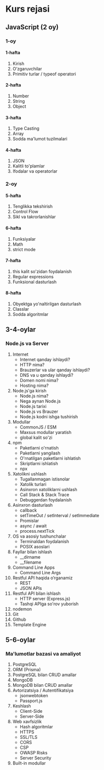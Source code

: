 # Kurs rejasi

## JavaScript (2 oy)

### 1-oy

#### 1-hafta

1. Kirish
    <!-- - JavaScript o'zi nima?
    - JavaSript tarixi
    - JavaScript versiyalari
    - JavaScriptni ishga tushirish -->
2. O’zgaruvchilar
    <!-- - O'zgaruvchilarni e'lon qilish
    - O'zgaruvchi nomlash qoidalari -->
3. Primitiv turlar / typeof operatori

#### 2-hafta

1. Number
2. String
3. Object

#### 3-hafta

1. Type Casting
    <!-- - Type Conversion vs Coersion
    - Explicit Type Casting
    - Implicit Type Casting -->
2. Array
3. Sodda ma'lumot tuzilmalari

#### 4-hafta

1. JSON
2. Kalitli to'plamlar
3. Ifodalar va operatorlar
    <!-- - Tayinlash operatorlari
    - Taqqoslash operatorlari
    - Arifmetik operatorlar
    - Mantiqiy operatorlar
    - String operatorlari
    - Ternary operatori
    - Vergul operatori
    - Unary operators -->

### 2-oy

#### 5-hafta

1. Tenglikka tekshirish
    <!-- - ==
    - ===
    - Object.is -->
2. Control Flow
    <!-- - if ... else
    - switch
    - Istisnoni ushlash -->
3. Sikl va takrorlanishlar
    <!-- - for
    - while
    - do ... while
    - for ... in
    - for ... of
    - break / continue -->

#### 6-hafta

1. Funksiyalar
    <!-- - Funksiya parametrlari
    - Arrow Functions
    - Built-in funksiyalar
    - IIFEs
    - arguments obyekti
    - Scope & Function Stack
    - Hoisting
    - O'zgaruvchi ko'lami -->
2. Math
3. strict mode

#### 7-hafta

1. this kalit so'zidan foydalanish
    <!-- - funksiya ichida ishlatish
    - metod ichida ishlatish
    - o'zini global skopda ishlatish
    - event handler ichida ishlatish
    - arrow function ichida ishlatish
    - Function Borrowing
    - Explicit Binding -->
2. Regular expressions
3. Funksional dasturlash

#### 8-hafta

1. Obyektga yo'naltirilgan dasturlash
2. Classlar
3. Sodda algoritmlar

## 3-4-oylar

### Node.js va Server

1. Internet
    - Internet qanday ishlaydi?
    - HTTP nima?
    - Brauzerlar va ular qanday ishlaydi?
    - DNS va u qanday ishlaydi?
    - Domen nomi nima?
    - Hosting nima?
2. Node.js'ga kirish
    - Node.js nima?
    - Nega aynan Node.js
    - Node.js tarixi
    - Node.js vs Brauzer
    - Node.js kodni ishga tushirish
3. Modullar
    - CommonJS / ESM
    - Maxsus modullar yaratish
    - global kalit so'zi
4. npm
    - Paketlarni o'rnatish
    - Paketlarni yangilash
    - O'rnatilgan paketlarni ishlatish
    - Skriptlarni ishlatish
    - npx
5. Xatolikni ushlash
    - Tugallanmagan istisnolar
    - Xatolik turlari
    - Asinxron xatoliklarni ushlash
    - Call Stack & Stack Trace
    - Debuggerdan foydalanish
6. Asinxron dasturlash
    - callback
    - setTimeOut / setInterval / setImmediate
    - Promislar
    - async / await
    - process.nextTick
7. OS va asosiy tushunchalar
    - Terminaldan foydalanish
    - POSIX asoslari
8. Fayllar bilan ishlash
    - __dirname
    - __filename
9. Command Line Apps
    - Command Line Args
10. Restful API haqida o’rganamiz
    - REST
    - JSON APIs
11. Restful API bilan ishlash
    - HTTP server (Express.js)
    - Tashqi APIga so'rov yuborish
12. nodemon
13. Git
14. Github
15. Template Engine

## 5-6-oylar

### Ma'lumotlar bazasi va amaliyot

1. PostgreSQL
2. ORM (Prisma)
3. PostgreSQL bilan CRUD amallar
4. MongoDB
5. MongoDB bilan CRUD amallar
6. Avtorizatsiya / Autentifikatsiya
    - jsonwebtoken
    - Passport.js
7. Keshlash
    - Client-Side
    - Server-Side
8. Web xavfsizlik
    - Hash algoritmlar
    - HTTPS
    - SSL/TLS
    - CORS
    - CSP
    - OWASP Risks
    - Server Security
9. Built-in modullar
